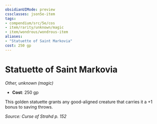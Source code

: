 ```yaml
---
obsidianUIMode: preview
cssclasses: json5e-item
tags:
- compendium/src/5e/cos
- item/rarity/unknown/magic
- item/wondrous/wondrous-item
aliases: 
- "Statuette of Saint Markovia"
cost: 250 gp
---
```

# Statuette of Saint Markovia
*Other, unknown (magic)*  

- **Cost**: 250 gp

This golden statuette grants any good-aligned creature that carries it a +1 bonus to saving throws.

*Source: Curse of Strahd p. 152*